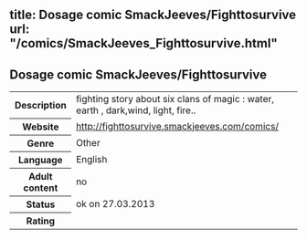 title: Dosage comic SmackJeeves/Fighttosurvive
url: "/comics/SmackJeeves_Fighttosurvive.html"
---
Dosage comic SmackJeeves/Fighttosurvive
-----------------------------------------

<table class="comicinfo">
<tr>
<th>Description</th><td>fighting story about six clans of magic : water, earth , dark,wind, light, fire..</td>
</tr>
<tr>
<th>Website</th><td><a href="http://fighttosurvive.smackjeeves.com/comics/">http://fighttosurvive.smackjeeves.com/comics/</a></td>
</tr>
<tr>
<th>Genre</th><td>Other</td>
</tr>
<tr>
<th>Language</th><td>English</td>
</tr>
<tr>
<th>Adult content</th><td>no</td>
</tr>
<tr>
<th>Status</th><td>ok on 27.03.2013</td>
</tr>
<tr>
<th>Rating</th><td><div class="g-plusone" data-size="standard" data-annotation="bubble"
 data-href="http://fighttosurvive.smackjeeves.com/comics/"></div></td>
</tr>
</table>
<script type="text/javascript">
  (function() {
    var po = document.createElement('script'); po.type = 'text/javascript'; po.async = true;
    po.src = 'https://apis.google.com/js/plusone.js';
    var s = document.getElementsByTagName('script')[0]; s.parentNode.insertBefore(po, s);
  })();
</script>
